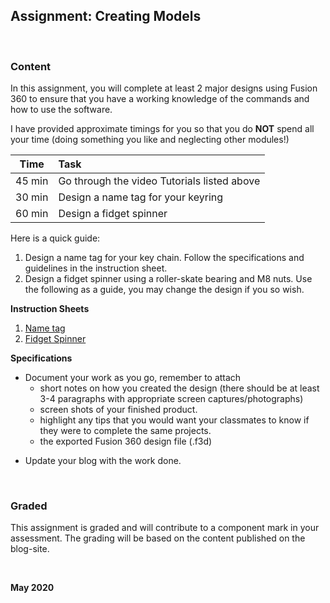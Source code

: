 ## Assignment: Creating Models

&nbsp;

### Content

In this assignment, you will complete at least 2 major designs using Fusion 360 to ensure that you have a working knowledge of the commands and how to use the software.

I have provided approximate timings for you so that you do **NOT** spend all your time (doing something you like and neglecting other modules!)

| Time   | Task |
|--------|:------------------------------------------------|
|45 min  | Go through the video Tutorials listed above |
|30 min  | Design a name tag for your keyring |
|60 min  | Design a fidget spinner |

Here is a quick guide:

1.  Design a name tag for your key chain.  Follow the specifications and guidelines in the instruction sheet.
2.  Design a fidget spinner using a roller-skate bearing and M8 nuts.  Use the following as a guide, you may change the design if you so wish.

**Instruction Sheets**

1. [Name tag](worksheets/f360_keytag.md)
2. [Fidget Spinner](worksheets/f360_fidgetspinner.md)

**Specifications**

* Document your work as you go, remember to attach
    * short notes on how you created the design (there should be at least 3-4 paragraphs with appropriate screen captures/photographs)
    * screen shots of your finished product.
    * highlight any tips that you would want your classmates to know if they were to complete the same projects.
    * the exported Fusion 360 design file (.f3d)
+ Update your blog with the work done.

&nbsp;


### Graded

This assignment is graded and will contribute to a component mark in your assessment.  The grading will be based on the content published on the blog-site.


&nbsp;

**May 2020**
